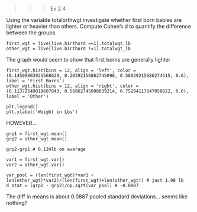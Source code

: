 >>> Ex 2.4


Using the variable totalbrthwgt
investigate whether first born babies are lighter or heavier than others. 
Compute Cohen’s d to quantify the difference between the groups.


``` 
first_wgt = live[live.birthord ==1].totalwgt_lb
other_wgt = live[live.birthord !=1].totalwgt_lb
```


The graph would seem to show that first borns are generally lighter

```
first_wgt.hist(bins = 12, align = 'left', color = (0.14509803921568629, 0.20392156862745098, 0.58039215686274515, 0.6), label = 'First Borns')
other_wgt.hist(bins = 12, align = 'right', color = (0.11372549019607843, 0.56862745098039214, 0.75294117647058822, 0.6), label = 'Other') 

plt.legend()
plt.xlabel('Weight in Lbs')
```


HOWEVER...

```
grp1 = first_wgt.mean()
grp2 = other_wgt.mean()

grp2-grp1 # 0.124lb on average

var1 = first_wgt.var()
var2 = other_wgt.var()

var_pool = (len(first_wgt)*var1 + len(other_wgt)*var2)/(len(first_wgt)+len(other_wgt)) # just 1.98 lb
d_stat = (grp1 - grp2)/np.sqrt(var_pool) # -0.0887
```
The diff in means is about 0.0887 pooled standard deviations... seems like nothing?

